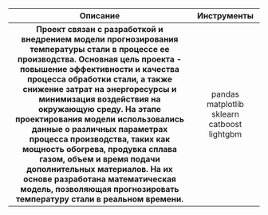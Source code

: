 

| Описание | Инструменты |
|:-----------------------:|:---------:|
| __Проект связан с разработкой и внедрением модели прогнозирования температуры стали в процессе ее производства. Основная цель проекта - повышение эффективности и качества процесса обработки стали, а также снижение затрат на энергоресурсы и минимизация воздействия на окружающую среду. На этапе проектирования модели использовались данные о различных параметрах процесса производства, таких как мощность обогрева, продувка сплава газом, объем и время подачи дополнительных материалов. На их основе разработана математическая модель, позволяющая прогнозировать температуру стали в реальном времени.__| pandas matplotlib sklearn catboost lightgbm|

